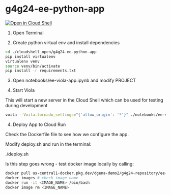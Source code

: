 # g4g24-ee-python-app


[![Open in Cloud Shell](https://gstatic.com/cloudssh/images/open-btn.svg)](https://shell.cloud.google.com/cloudshell/editor?cloudshell_git_repo=https://github.com/gena/g4g24-ee-python-app.git)


1. Open Terminal

2. Create python virtual env and install dependencies

```bash
cd ./cloudshell_open/g4g24-ee-python-app
pip install virtualenv
virtualenv venv
source venv/bin/activate
pip install -r requirements.txt 
```

3. Open notebooks/ee-viola-app.ipynb and modify PROJECT

3. Start Viola

This will start a new server in the Cloud Shell which can be used for testing during development

```bash
voila --Voila.tornado_settings="{'allow_origin': '*'}" ./notebooks/ee-viola-app.ipynb
```

4. Deploy App to Cloud Run

Check the Dockerfile file to see how we configure the app.

Modify deploy.sh and run in the terminal:

./deploy.sh


Is this step goes wrong - test docker image locally by calling:

```bash
docker pull us-central1-docker.pkg.dev/dgena-demo2/g4g24-repository/ee-python-app:latest
docker images # check image name
docker run -it <IMAGE_NAME> /bin/bash
docker image rm <IMAGE_NAME>
```